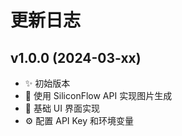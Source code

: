 # 更新日志

## v1.0.0 (2024-03-xx)
- ✨ 初始版本
- 🔨 使用 SiliconFlow API 实现图片生成
- 🎨 基础 UI 界面实现
- ⚙️ 配置 API Key 和环境变量 